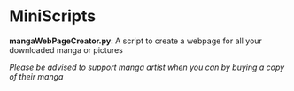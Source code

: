 # MiniScripts
<p><b>mangaWebPageCreator.py</b>: A script to create a webpage for all your downloaded manga or pictures</p>
<p><i>Please be advised to support manga artist when you can by buying a copy of their manga</i></p>
